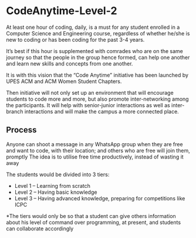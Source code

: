 # CodeAnytime-Level-2

At least one hour of coding, daily, is a must for any student enrolled in a Computer Science and
Engineering course, regardless of whether he/she is new to coding or has been coding for the past 3-4
years. 

It’s best if this hour is supplemented with comrades who are on the same journey so that the
people in the group hence formed, can help one another and learn new skills and concepts from one
another. 

It is with this vision that the “Code Anytime” initiative has been launched by UPES ACM and
ACM Women Student Chapters.

Then initiative will not only set up an environment that will encourage students to code more
and more, but also promote inter-networking among the participants. It will help with senior-junior
interactions as well as inter-branch interactions and will make the campus a more connected place.

## Process
Anyone can shoot a message in any WhatsApp group when they are free and want to code, with
their location; and others who are free will join them, promptly
The idea is to utilise free time productively, instead of wasting it away

The students would be divided into 3 tiers:
- Level 1 – Learning from scratch
- Level 2 – Having basic knowledge
- Level 3 – Having advanced knowledge, preparing for competitions like ICPC
 
 *The tiers would only be so that a student can give others information about his level of
command over programming, at present, and students can collaborate accordingly
